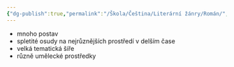 ```yaml
---
{"dg-publish":true,"permalink":"/Škola/Čeština/Literární žánry/Román/","created":"2023-11-29T15:05:00.913+01:00","updated":"2024-05-19T15:29:07.018+02:00"}
---
```


- mnoho postav
- spletité osudy na nejrůznějších prostředí v delším čase
- velká tematická šíře
- různě umělecké prostředky